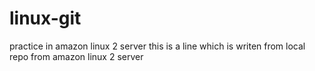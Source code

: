 # linux-git
practice in amazon linux 2 server
this is a line which is writen from local repo from amazon linux 2 server
